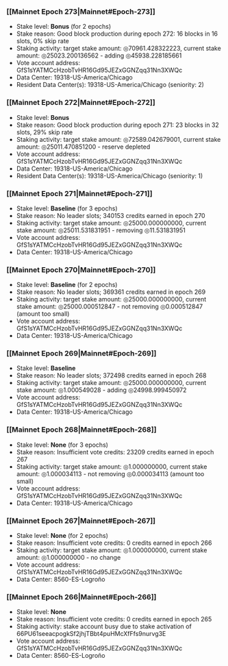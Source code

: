 ### [[Mainnet Epoch 273|Mainnet#Epoch-273]]
* Stake level: **Bonus** (for 2 epochs)
* Stake reason: Good block production during epoch 272: 16 blocks in 16 slots, 0% skip rate
* Staking activity: target stake amount: ◎70961.428322223, current stake amount: ◎25023.200136562 - adding ◎45938.228185661
* Vote account address: GfS1sYATMCcHzobTvHR16Gd95JEZxGGNZqq31Nn3XWQc
* Data Center: 19318-US-America/Chicago
* Resident Data Center(s): 19318-US-America/Chicago (seniority: 2)
### [[Mainnet Epoch 272|Mainnet#Epoch-272]]
* Stake level: **Bonus**
* Stake reason: Good block production during epoch 271: 23 blocks in 32 slots, 29% skip rate
* Staking activity: target stake amount: ◎72589.042679001, current stake amount: ◎25011.470851200 - reserve depleted
* Vote account address: GfS1sYATMCcHzobTvHR16Gd95JEZxGGNZqq31Nn3XWQc
* Data Center: 19318-US-America/Chicago
* Resident Data Center(s): 19318-US-America/Chicago (seniority: 1)
### [[Mainnet Epoch 271|Mainnet#Epoch-271]]
* Stake level: **Baseline** (for 3 epochs)
* Stake reason: No leader slots; 340153 credits earned in epoch 270
* Staking activity: target stake amount: ◎25000.000000000, current stake amount: ◎25011.531831951 - removing ◎11.531831951
* Vote account address: GfS1sYATMCcHzobTvHR16Gd95JEZxGGNZqq31Nn3XWQc
* Data Center: 19318-US-America/Chicago
### [[Mainnet Epoch 270|Mainnet#Epoch-270]]
* Stake level: **Baseline** (for 2 epochs)
* Stake reason: No leader slots; 369361 credits earned in epoch 269
* Staking activity: target stake amount: ◎25000.000000000, current stake amount: ◎25000.000512847 - not removing ◎0.000512847 (amount too small)
* Vote account address: GfS1sYATMCcHzobTvHR16Gd95JEZxGGNZqq31Nn3XWQc
* Data Center: 19318-US-America/Chicago
### [[Mainnet Epoch 269|Mainnet#Epoch-269]]
* Stake level: **Baseline**
* Stake reason: No leader slots; 372498 credits earned in epoch 268
* Staking activity: target stake amount: ◎25000.000000000, current stake amount: ◎1.000549028 - adding ◎24998.999450972
* Vote account address: GfS1sYATMCcHzobTvHR16Gd95JEZxGGNZqq31Nn3XWQc
* Data Center: 19318-US-America/Chicago
### [[Mainnet Epoch 268|Mainnet#Epoch-268]]
* Stake level: **None** (for 3 epochs)
* Stake reason: Insufficient vote credits: 23209 credits earned in epoch 267
* Staking activity: target stake amount: ◎1.000000000, current stake amount: ◎1.000034113 - not removing ◎0.000034113 (amount too small)
* Vote account address: GfS1sYATMCcHzobTvHR16Gd95JEZxGGNZqq31Nn3XWQc
* Data Center: 19318-US-America/Chicago
### [[Mainnet Epoch 267|Mainnet#Epoch-267]]
* Stake level: **None** (for 2 epochs)
* Stake reason: Insufficient vote credits: 0 credits earned in epoch 266
* Staking activity: target stake amount: ◎1.000000000, current stake amount: ◎1.000000000 - no change
* Vote account address: GfS1sYATMCcHzobTvHR16Gd95JEZxGGNZqq31Nn3XWQc
* Data Center: 8560-ES-Logroño
### [[Mainnet Epoch 266|Mainnet#Epoch-266]]
* Stake level: **None**
* Stake reason: Insufficient vote credits: 0 credits earned in epoch 265
* Staking activity: stake account busy due to stake activation of 66PU61seeacpogkSf2jhjTBbt4puHMcXfFfs9nurvg3E
* Vote account address: GfS1sYATMCcHzobTvHR16Gd95JEZxGGNZqq31Nn3XWQc
* Data Center: 8560-ES-Logroño